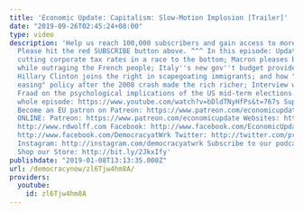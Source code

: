 ```yaml
---
title: 'Economic Update: Capitalism: Slow-Motion Implosion [Trailer]'
date: "2019-09-26T02:45:24+08:00"
type: video
description: 'Help us reach 100,000 subscribers and gain access to more studio time!
  Please hit the red SUBSCRIBE button above. ^^^ In this episode: Updates on Canada
  cutting corporate tax rates in a race to the bottom; Macron pleases big business
  while outraging the French people; Italy''s new gov''t budget provides for its people;
  Hillary Clinton joins the right in scapegoating immigrants; and how "quantitative
  easing" policy after the 2008 crash made the rich richer; Interview with Dr Harriet
  Fraad on the psychological implications of the US mid-term elections. Watch the
  whole episode: https://www.youtube.com/watch?v=bDldTNyHfPs&t=767s Support the show!
  Become an EU patron on Patreon: https://www.patreon.com/economicupdate Follow us
  ONLINE: Patreon: https://www.patreon.com/economicupdate Websites: http://www.democracyatwork.info/economicupdate
  http://www.rdwolff.com Facebook: http://www.facebook.com/EconomicUpdate http://www.facebook.com/RichardDWolff
  http://www.facebook.com/DemocracyatWrk Twitter: http://twitter.com/profwolff http://twitter.com/democracyatwrk
  Instagram: http://instagram.com/democracyatwrk Subscribe to our podcast: http://economicupdate.libsyn.com
  Shop our Store: http://bit.ly/2JkxIfy'
publishdate: "2019-01-08T13:13:35.000Z"
url: /democracynow/zl6Tjw4hm8A/
providers:
  youtube:
    id: zl6Tjw4hm8A
---
```

